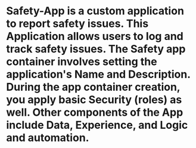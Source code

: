 # Safety-App is a custom application to report safety issues. This Application allows users to log and track safety issues. The Safety app container involves setting the application's Name and Description. During the app container creation, you apply basic Security (roles) as well. Other components of the App include Data, Experience, and Logic and automation.

